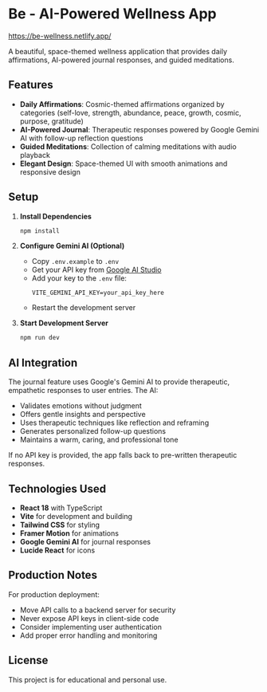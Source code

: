 # Be - AI-Powered Wellness App
https://be-wellness.netlify.app/

A beautiful, space-themed wellness application that provides daily affirmations, AI-powered journal responses, and guided meditations.

## Features

- **Daily Affirmations**: Cosmic-themed affirmations organized by categories (self-love, strength, abundance, peace, growth, cosmic, purpose, gratitude)
- **AI-Powered Journal**: Therapeutic responses powered by Google Gemini AI with follow-up reflection questions
- **Guided Meditations**: Collection of calming meditations with audio playback
- **Elegant Design**: Space-themed UI with smooth animations and responsive design

## Setup

1. **Install Dependencies**
   ```bash
   npm install
   ```

2. **Configure Gemini AI (Optional)**
   - Copy `.env.example` to `.env`
   - Get your API key from [Google AI Studio](https://makersuite.google.com/app/apikey)
   - Add your key to the `.env` file:
     ```
     VITE_GEMINI_API_KEY=your_api_key_here
     ```
   - Restart the development server

3. **Start Development Server**
   ```bash
   npm run dev
   ```

## AI Integration

The journal feature uses Google's Gemini AI to provide therapeutic, empathetic responses to user entries. The AI:

- Validates emotions without judgment
- Offers gentle insights and perspective
- Uses therapeutic techniques like reflection and reframing
- Generates personalized follow-up questions
- Maintains a warm, caring, and professional tone

If no API key is provided, the app falls back to pre-written therapeutic responses.

## Technologies Used

- **React 18** with TypeScript
- **Vite** for development and building
- **Tailwind CSS** for styling
- **Framer Motion** for animations
- **Google Gemini AI** for journal responses
- **Lucide React** for icons

## Production Notes

For production deployment:
- Move API calls to a backend server for security
- Never expose API keys in client-side code
- Consider implementing user authentication
- Add proper error handling and monitoring

## License

This project is for educational and personal use.
